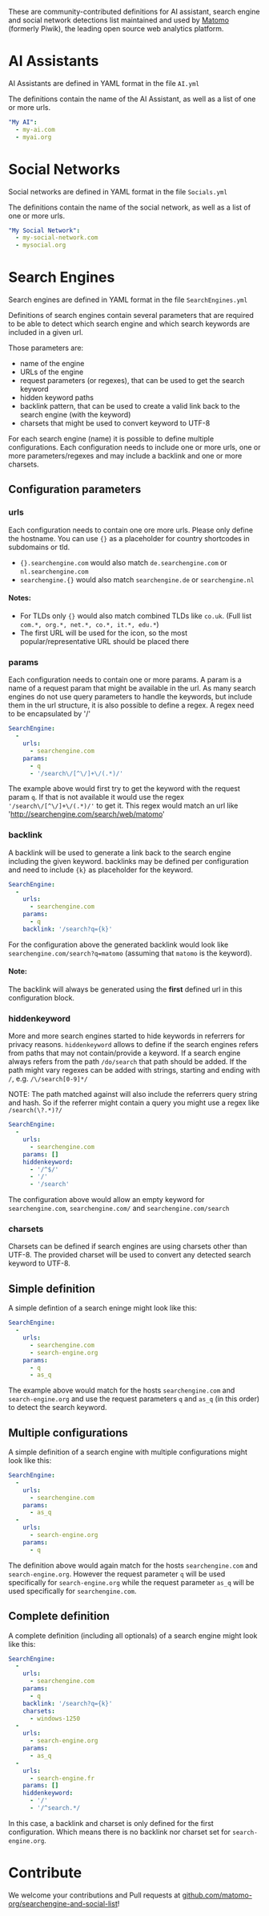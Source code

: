 These are community-contributed definitions for AI assistant, search engine and social network detections list maintained and used by [Matomo](https://matomo.org/) (formerly Piwik), the leading open source web analytics platform.

# AI Assistants

AI Assistants are defined in YAML format in the file `AI.yml`

The definitions contain the name of the AI Assistant, as well as a list of one or more urls.

```YAML
"My AI":
  - my-ai.com
  - myai.org
```

# Social Networks

Social networks are defined in YAML format in the file `Socials.yml`

The definitions contain the name of the social network, as well as a list of one or more urls.

```YAML
"My Social Network":
  - my-social-network.com
  - mysocial.org
```

# Search Engines

Search engines are defined in YAML format in the file `SearchEngines.yml`

Definitions of search engines contain several parameters that are required to be able to detect which search engine and which search keywords are included in a given url.

Those parameters are:
- name of the engine
- URLs of the engine
- request parameters (or regexes), that can be used to get the search keyword
- hidden keyword paths
- backlink pattern, that can be used to create a valid link back to the search engine (with the keyword)
- charsets that might be used to convert keyword to UTF-8

For each search engine (name) it is possible to define multiple configurations.
Each configuration needs to include one or more urls, one or more parameters/regexes and may include a backlink and one or more charsets.

## Configuration parameters

### urls

Each configuration needs to contain one ore more urls. Please only define the hostname.
You can use `{}` as a placeholder for country shortcodes in subdomains or tld.
- `{}.searchengine.com` would also match `de.searchengine.com` or `nl.searchengine.com`
- `searchengine.{}` would also match `searchengine.de` or `searchengine.nl`

#### Notes: 
- For TLDs only `{}` would also match combined TLDs like `co.uk`. (Full list `com.*, org.*, net.*, co.*, it.*, edu.*`)
- The first URL will be used for the icon, so the most popular/representative URL should be placed there 

### params

Each configuration needs to contain one or more params. A param is a name of a request param that might be available in the url.
As many search engines do not use query parameters to handle the keywords, but include them in the url structure, it is also possible to define a regex.
A regex need to be encapsulated by '/' 

```YAML
SearchEngine:
  -
    urls:
      - searchengine.com
    params:
      - q
      - '/search\/[^\/]+\/(.*)/'
```

The example above would first try to get the keyword with the request param `q`. If that is not available it would use the regex `'/search\/[^\/]+\/(.*)/'` to get it.
This regex would match an url like 'http://searchengine.com/search/web/matomo'

### backlink

A backlink will be used to generate a link back to the search engine including the given keyword. backlinks may be defined per configuration and need to include `{k}` as placeholder for the keyword.

```YAML
SearchEngine:
  -
    urls:
      - searchengine.com
    params:
      - q
    backlink: '/search?q={k}'
```

For the configuration above the generated backlink would look like `searchengine.com/search?q=matomo` (assuming that `matomo` is the keyword).

#### Note: 

The backlink will always be generated using the __first__ defined url in this configuration block.

### hiddenkeyword

More and more search engines started to hide keywords in referrers for privacy reasons. `hiddenkeyword` allows to define if the search engines refers from paths that may not contain/provide a keyword.
If a search engine always refers from the path `/do/search` that path should be added. If the path might vary regexes can be added with strings, starting and ending with `/`, e.g. `/\/search[0-9]*/`

NOTE: The path matched against will also include the referrers query string and hash. So if the referrer might contain a query you might use a regex like `/search(\?.*)?/` 

```YAML
SearchEngine:
  -
    urls:
      - searchengine.com
    params: []
    hiddenkeyword:
      - '/^$/'
      - '/'
      - '/search'
```

The configuration above would allow an empty keyword for `searchengine.com`, `searchengine.com/` and `searchengine.com/search`

### charsets

Charsets can be defined if search engines are using charsets other than UTF-8. The provided charset will be used to convert any detected search keyword to UTF-8.

## Simple definition

A simple defintion of a search eninge might look like this:

```YAML
SearchEngine:
  -
    urls:
      - searchengine.com
      - search-engine.org
    params:
      - q
      - as_q
```

The example above would match for the hosts `searchengine.com` and `search-engine.org` and use the request parameters `q` and `as_q` (in this order) to detect the search keyword.

## Multiple configurations

A simple definition of a search engine with multiple configurations might look like this:

```YAML
SearchEngine:
  -
    urls:
      - searchengine.com
    params:
      - as_q
  -
    urls:
      - search-engine.org
    params:
      - q
```

The definition above would again match for the hosts `searchengine.com` and `search-engine.org`. However the request parameter `q` will be used specifically for `search-engine.org` while the request parameter `as_q` will be used specifically for `searchengine.com`.

## Complete definition

A complete definition (including all optionals) of a search engine might look like this:

```YAML
SearchEngine:
  -
    urls:
      - searchengine.com
    params:
      - q
    backlink: '/search?q={k}'
    charsets:
      - windows-1250
  -
    urls:
      - search-engine.org
    params:
      - as_q
  -
    urls:
      - search-engine.fr
    params: []
    hiddenkeyword:
      - '/'
      - '/^search.*/
```

In this case, a backlink and charset is only defined for the first configuration. Which means there is no backlink nor charset set for `search-engine.org`.

# Contribute

We welcome your contributions and Pull requests at [github.com/matomo-org/searchengine-and-social-list](https://github.com/matomo-org/searchengine-and-social-list/edit/master/README.md)! 
